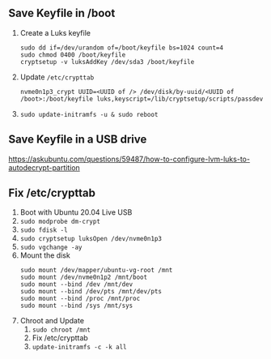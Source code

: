 ## Save Keyfile in /boot
1. Create a Luks keyfile
    ```
    sudo dd if=/dev/urandom of=/boot/keyfile bs=1024 count=4
    sudo chmod 0400 /boot/keyfile
    cryptsetup -v luksAddKey /dev/sda3 /boot/keyfile
    ````
 1. Update `/etc/crypttab`
    ```
    nvme0n1p3_crypt UUID=<UUID of /> /dev/disk/by-uuid/<UUID of /boot>:/boot/keyfile luks,keyscript=/lib/cryptsetup/scripts/passdev
    ```
 
 1. ```sudo update-initramfs -u & sudo reboot```
 
 ## Save Keyfile in a USB drive
 https://askubuntu.com/questions/59487/how-to-configure-lvm-luks-to-autodecrypt-partition

 
## Fix /etc/crypttab

1. Boot with Ubuntu 20.04 Live USB
1. ```sudo modprobe dm-crypt```
1. ```sudo fdisk -l```
1. ```sudo cryptsetup luksOpen /dev/nvme0n1p3```
1. ```sudo vgchange -ay```
1. Mount the disk 
    ```
    sudo mount /dev/mapper/ubuntu-vg-root /mnt
    sudo mount /dev/nvme0n1p2 /mnt/boot
    sudo mount --bind /dev /mnt/dev 
    sudo mount --bind /dev/pts /mnt/dev/pts
    sudo mount --bind /proc /mnt/proc
    sudo mount --bind /sys /mnt/sys
    ```
1. Chroot and Update
    1. ```sudo chroot /mnt```
    1. Fix /etc/crypttab
    1. ```update-initramfs -c -k all```
